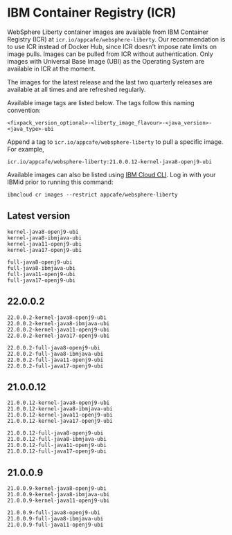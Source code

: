 
# IBM Container Registry (ICR)

WebSphere Liberty container images are available from IBM Container Registry (ICR) at `icr.io/appcafe/websphere-liberty`. Our recommendation is to use ICR instead of Docker Hub, since ICR doesn't impose rate limits on image pulls. Images can be pulled from ICR without authentication. Only images with Universal Base Image (UBI) as the Operating System are available in ICR at the moment.

The images for the latest release and the last two quarterly releases are available at all times and are refreshed regularly.

Available image tags are listed below. The tags follow this naming convention: 
```
<fixpack_version_optional>-<liberty_image_flavour>-<java_version>-<java_type>-ubi
```

Append a tag to `icr.io/appcafe/websphere-liberty` to pull a specific image. For example, 
```
icr.io/appcafe/websphere-liberty:21.0.0.12-kernel-java8-openj9-ubi
```

Available images can also be listed using [IBM Cloud CLI](https://cloud.ibm.com/docs/cli?topic=cli-getting-started). Log in with your IBMid prior to running this command: 
```
ibmcloud cr images --restrict appcafe/websphere-liberty
```

## Latest version

```
kernel-java8-openj9-ubi
kernel-java8-ibmjava-ubi
kernel-java11-openj9-ubi
kernel-java17-openj9-ubi

full-java8-openj9-ubi
full-java8-ibmjava-ubi
full-java11-openj9-ubi
full-java17-openj9-ubi
```

## 22.0.0.2

```
22.0.0.2-kernel-java8-openj9-ubi
22.0.0.2-kernel-java8-ibmjava-ubi
22.0.0.2-kernel-java11-openj9-ubi
22.0.0.2-kernel-java17-openj9-ubi

22.0.0.2-full-java8-openj9-ubi
22.0.0.2-full-java8-ibmjava-ubi
22.0.0.2-full-java11-openj9-ubi
22.0.0.2-full-java17-openj9-ubi
```

## 21.0.0.12

```
21.0.0.12-kernel-java8-openj9-ubi
21.0.0.12-kernel-java8-ibmjava-ubi
21.0.0.12-kernel-java11-openj9-ubi
21.0.0.12-kernel-java17-openj9-ubi

21.0.0.12-full-java8-openj9-ubi
21.0.0.12-full-java8-ibmjava-ubi
21.0.0.12-full-java11-openj9-ubi
21.0.0.12-full-java17-openj9-ubi
```

## 21.0.0.9

```
21.0.0.9-kernel-java8-openj9-ubi
21.0.0.9-kernel-java8-ibmjava-ubi
21.0.0.9-kernel-java11-openj9-ubi

21.0.0.9-full-java8-openj9-ubi
21.0.0.9-full-java8-ibmjava-ubi
21.0.0.9-full-java11-openj9-ubi
```
